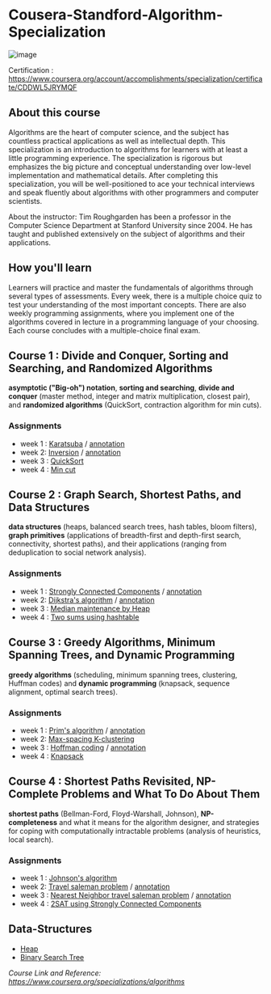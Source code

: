 # Cousera-Standford-Algorithm-Specialization
![image](https://encrypted-tbn0.gstatic.com/images?q=tbn%3AANd9GcSueWZLg1z3GqeAljvJ-J26xNXAzZgqWw3BYA&usqp=CAU)     

Certification : https://www.coursera.org/account/accomplishments/specialization/certificate/CDDWL5JRYMQF
## About this course
Algorithms are the heart of computer science, and the subject has countless practical applications as well as intellectual depth. This specialization is an introduction to algorithms for learners with at least a little programming experience. The specialization is rigorous but emphasizes the big picture and conceptual understanding over low-level implementation and mathematical details. After completing this specialization, you will be well-positioned to ace your technical interviews and speak fluently about algorithms with other programmers and computer scientists.

About the instructor: Tim Roughgarden has been a professor in the Computer Science Department at Stanford University since 2004. He has taught and published extensively on the subject of algorithms and their applications.

## How you'll learn
Learners will practice and master the fundamentals of algorithms through several types of assessments. Every week, there is a multiple choice quiz to test your understanding of the most important concepts. There are also weekly programming assignments, where you implement one of the algorithms covered in lecture in a programming language of your choosing. Each course concludes with a multiple-choice final exam.

## Course 1 : Divide and Conquer, Sorting and Searching, and Randomized Algorithms
**asymptotic ("Big-oh") notation**, **sorting and searching**, **divide and conquer** (master method, integer and matrix multiplication, closest pair), and **randomized algorithms** (QuickSort, contraction algorithm for min cuts).
### Assignments
- week 1 : [Karatsuba](https://github.com/Chang-Chia-Chi/Cousera-Standford-Algorithm-Specialization/tree/main/Divide%20and%20Conquer%2C%20Sorting%20and%20Searching%2C%20and%20Randomized%20Algorithms/week1) / [annotation](https://github.com/Chang-Chia-Chi/Cousera-Standford-Algorithm-Specialization/blob/main/Divide%20and%20Conquer%2C%20Sorting%20and%20Searching%2C%20and%20Randomized%20Algorithms/week1/Karatsuba.pdf)
- week 2: [Inversion](https://github.com/Chang-Chia-Chi/Cousera-Standford-Algorithm-Specialization/tree/main/Divide%20and%20Conquer%2C%20Sorting%20and%20Searching%2C%20and%20Randomized%20Algorithms/week2) / [annotation](https://github.com/Chang-Chia-Chi/Cousera-Standford-Algorithm-Specialization/blob/main/Divide%20and%20Conquer%2C%20Sorting%20and%20Searching%2C%20and%20Randomized%20Algorithms/week2/Inversion.pdf)
- week 3 : [QuickSort](https://github.com/Chang-Chia-Chi/Cousera-Standford-Algorithm-Specialization/tree/main/Divide%20and%20Conquer%2C%20Sorting%20and%20Searching%2C%20and%20Randomized%20Algorithms/week3)
- week 4 : [Min cut](https://github.com/Chang-Chia-Chi/Cousera-Standford-Algorithm-Specialization/tree/main/Divide%20and%20Conquer%2C%20Sorting%20and%20Searching%2C%20and%20Randomized%20Algorithms/week4)

## Course 2 : Graph Search, Shortest Paths, and Data Structures
**data structures** (heaps, balanced search trees, hash tables, bloom filters), **graph primitives** (applications of breadth-first and depth-first search, connectivity, shortest paths), and their applications (ranging from deduplication to social network analysis).
### Assignments
- week 1 : [Strongly Connected Components](https://github.com/Chang-Chia-Chi/Cousera-Standford-Algorithm-Specialization/tree/main/Graph%20Search%2C%20Shortest%20Paths%2C%20and%20Data%20Structures/week1) / [annotation](https://github.com/Chang-Chia-Chi/Cousera-Standford-Algorithm-Specialization/blob/main/Graph%20Search%2C%20Shortest%20Paths%2C%20and%20Data%20Structures/week1/SCC.pdf)
- week 2: [Dijkstra's algorithm](https://github.com/Chang-Chia-Chi/Cousera-Standford-Algorithm-Specialization/tree/main/Graph%20Search%2C%20Shortest%20Paths%2C%20and%20Data%20Structures/week2) / [annotation](https://github.com/Chang-Chia-Chi/Cousera-Standford-Algorithm-Specialization/blob/main/Graph%20Search%2C%20Shortest%20Paths%2C%20and%20Data%20Structures/week2/Dijkstra.pdf)
- week 3 : [Median maintenance by Heap](https://github.com/Chang-Chia-Chi/Cousera-Standford-Algorithm-Specialization/tree/main/Graph%20Search%2C%20Shortest%20Paths%2C%20and%20Data%20Structures/week3)
- week 4 : [Two sums using hashtable](https://github.com/Chang-Chia-Chi/Cousera-Standford-Algorithm-Specialization/tree/main/Graph%20Search%2C%20Shortest%20Paths%2C%20and%20Data%20Structures/week4)

## Course 3 : Greedy Algorithms, Minimum Spanning Trees, and Dynamic Programming
**greedy algorithms** (scheduling, minimum spanning trees, clustering, Huffman codes) and **dynamic programming** (knapsack, sequence alignment, optimal search trees).
### Assignments
- week 1 : [Prim's algorithm](https://github.com/Chang-Chia-Chi/Cousera-Standford-Algorithm-Specialization/tree/main/Greedy%20Algorithms%2C%20Minimum%20Spanning%20Trees%2C%20and%20Dynamic%20Programming/week1) / [annotation](https://github.com/Chang-Chia-Chi/Cousera-Standford-Algorithm-Specialization/blob/main/Greedy%20Algorithms%2C%20Minimum%20Spanning%20Trees%2C%20and%20Dynamic%20Programming/week1/Prim.pdf)
- week 2: [Max-spacing K-clustering](https://github.com/Chang-Chia-Chi/Cousera-Standford-Algorithm-Specialization/tree/main/Greedy%20Algorithms%2C%20Minimum%20Spanning%20Trees%2C%20and%20Dynamic%20Programming/week2)
- week 3 : [Hoffman coding](https://github.com/Chang-Chia-Chi/Cousera-Standford-Algorithm-Specialization/tree/main/Greedy%20Algorithms%2C%20Minimum%20Spanning%20Trees%2C%20and%20Dynamic%20Programming/week3) / [annotation](https://github.com/Chang-Chia-Chi/Cousera-Standford-Algorithm-Specialization/blob/main/Greedy%20Algorithms%2C%20Minimum%20Spanning%20Trees%2C%20and%20Dynamic%20Programming/week3/Hoffman.pdf)
- week 4 : [Knapsack](https://github.com/Chang-Chia-Chi/Cousera-Standford-Algorithm-Specialization/tree/main/Greedy%20Algorithms%2C%20Minimum%20Spanning%20Trees%2C%20and%20Dynamic%20Programming/week4)

## Course 4 : Shortest Paths Revisited, NP-Complete Problems and What To Do About Them
**shortest paths** (Bellman-Ford, Floyd-Warshall, Johnson), **NP-completeness** and what it means for the algorithm designer, and strategies for coping with computationally intractable problems (analysis of heuristics, local search).
### Assignments
- week 1 : [Johnson's algorithm](https://github.com/Chang-Chia-Chi/Cousera-Standford-Algorithm-Specialization/tree/main/Shortest%20Paths%20Revisited%2C%20NP-Complete%20Problems%20and%20What%20To%20Do%20About%20Them/week1)
- week 2: [Travel saleman problem](https://github.com/Chang-Chia-Chi/Cousera-Standford-Algorithm-Specialization/tree/main/Shortest%20Paths%20Revisited%2C%20NP-Complete%20Problems%20and%20What%20To%20Do%20About%20Them/week2) / [annotation](https://github.com/Chang-Chia-Chi/Cousera-Standford-Algorithm-Specialization/blob/main/Shortest%20Paths%20Revisited%2C%20NP-Complete%20Problems%20and%20What%20To%20Do%20About%20Them/week2/NP.pdf)
- week 3 : [Nearest Neighbor travel saleman problem](https://github.com/Chang-Chia-Chi/Cousera-Standford-Algorithm-Specialization/tree/main/Shortest%20Paths%20Revisited%2C%20NP-Complete%20Problems%20and%20What%20To%20Do%20About%20Them/week3) / [annotation](https://github.com/Chang-Chia-Chi/Cousera-Standford-Algorithm-Specialization/blob/main/Shortest%20Paths%20Revisited%2C%20NP-Complete%20Problems%20and%20What%20To%20Do%20About%20Them/week3/Nearest%20Neighbor.pdf)
- week 4 : [2SAT using Strongly Connected Components](https://github.com/Chang-Chia-Chi/Cousera-Standford-Algorithm-Specialization/tree/main/Shortest%20Paths%20Revisited%2C%20NP-Complete%20Problems%20and%20What%20To%20Do%20About%20Them/week4)

## Data-Structures
- [Heap](https://github.com/Chang-Chia-Chi/Cousera-Standford-Algorithm-Specialization/tree/main/Graph%20Search%2C%20Shortest%20Paths%2C%20and%20Data%20Structures/Heap)
- [Binary Search Tree](https://github.com/Chang-Chia-Chi/Cousera-Standford-Algorithm-Specialization/tree/main/Graph%20Search%2C%20Shortest%20Paths%2C%20and%20Data%20Structures/Binary-Search-Tree)     


*Course Link and Reference: https://www.coursera.org/specializations/algorithms*
